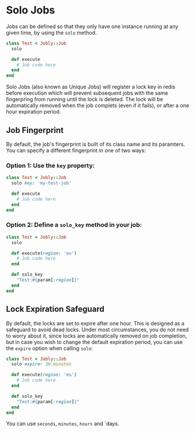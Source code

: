 # Solo Jobs

Jobs can be defined so that they only have one instance running at any given time, by using the `solo` method.

```ruby
class Test < Jobly::Job
  solo

  def execute
    # Job code here
  end
end
```

Solo Jobs (also known as Unique Jobs) will register a lock key in redis before execution which will prevent subsequent jobs with the same fingerpring from running until the lock is deleted. The lock will be automatically removed when the job complets (even if it fails), or after a one hour expiration period.


## Job Fingerprint

By default, the job's fingerprint is built of its class name and its paramters. You can specify a different fingerprint in one of two ways:

### Option 1: Use the `key` property:

```ruby
class Test < Jobly::Job
  solo key: 'my-test-job'

  def execute
    # Job code here
  end
end
```

### Option 2: Define a `solo_key` method in your job:

```ruby
class Test < Jobly::Job
  solo

  def execute(region: 'eu')
    # Job code here
  end

  def solo_key
    "Test:#{param[:region]}"
  end
end
```

## Lock Expiration Safeguard

By default, the locks are set to expire after one hour. This is designed as a safeguard to avoid dead locks. Under most circumstances, you do not need to worry about it, since locks are automatically removed on job completion, but in case you wish to change the default expiration period, you can use the `expire` option when calling `solo`:

```ruby
class Test < Jobly::Job
  solo expire: 30.minutes

  def execute(region: 'eu')
    # Job code here
  end

  def solo_key
    "Test:#{param[:region]}"
  end
end
```

You can use `seconds`, `minutes`, `hours` and `days.

